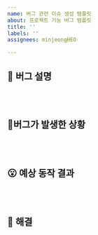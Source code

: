 ```yaml
---
name: 버그 관련 이슈 생성 템플릿
about: 프로젝트 기능 버그 템플릿
title: ''
labels: ''
assignees: minjeongHEO

---
```


## 🐞 버그 설명
<!-- 한 줄로 요약 -->

<br><br>

## 🚨버그가 발생한 상황

<!-- (가능하면) Given-When-Then 형식으로 서술하기 -->


<br><br>

## 😮 예상 동작 결과

<!--  예상했던 정상적인 결과가 어떤 것이었는지  -->


<br><br>

## 🤗 해결
